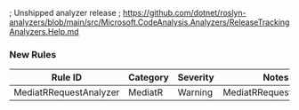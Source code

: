 ; Unshipped analyzer release
; https://github.com/dotnet/roslyn-analyzers/blob/main/src/Microsoft.CodeAnalysis.Analyzers/ReleaseTrackingAnalyzers.Help.md

### New Rules

Rule ID                | Category | Severity | Notes
-----------------------|----------|----------|-----------------------
MediatRRequestAnalyzer | MediatR  | Warning  | MediatRRequestAnalyzer
